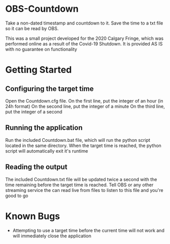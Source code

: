 # OBS-Countdown
Take a non-dated timestamp and countdown to it. Save the time to a txt file so it can be read by OBS.

This was a small project developed for the 2020 Calgary Fringe, which was performed online as a result of the Covid-19 Shutdown. 
It is provided AS IS with no guarantee on functionality

# Getting Started

## Configuring the target time
Open the Countdown.cfg file. 
On the first line, put the integer of an hour (in 24h format)
On the second line, put the integer of a minute
On the third line, put the integer of a second

## Running the application
Run the included Countdown.bat file, which will run the python script located in the same directory. 
When the target time is reached, the python script will automatically exit it's runtime

## Reading the output
The included Countdown.txt file will be updated twice a second with the time remaining before the target time is reached. 
Tell OBS or any other streaming service the can read live from files to listen to this file and you're good to go

# Known Bugs
- Attempting to use a target time before the current time will not work and will immediately close the application
